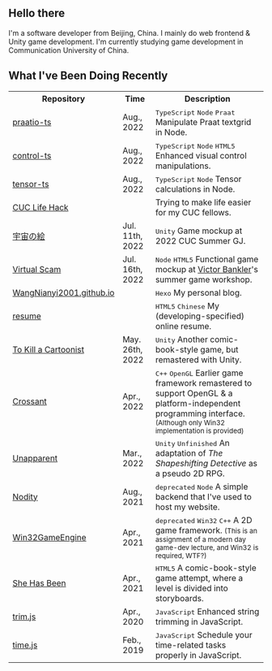 ## Hello there

I'm a software developer from Beijing, China.
I mainly do web frontend & Unity game development.
I'm currently studying game development in Communication University of China.

## What I've Been Doing Recently

<table>
	<tr><th>Repository</th><th>Time</th><th>Description</th></tr>
	<tr>
		<td><a href="https://github.com/WangNianyi2001/praatio-ts">praatio-ts</td>
		<td><time>Aug., 2022</time></td>
		<td>
			<kbd>TypeScript</kbd>
			<kbd>Node</kbd>
			<kbd>Praat</kbd>
			Manipulate Praat textgrid in Node.
		</td>
	</tr>
	<tr>
		<td><a href="https://github.com/WangNianyi2001/control-ts">control-ts</td>
		<td><time>Aug., 2022</time></td>
		<td>
			<kbd>TypeScript</kbd>
			<kbd>Node</kbd>
			<kbd>HTML5</kbd>
			Enhanced visual control manipulations.
		</td>
	</tr>
	<tr>
		<td><a href="https://github.com/WangNianyi2001/tensor-ts">tensor-ts</td>
		<td><time>Aug., 2022</time></td>
		<td>
			<kbd>TypeScript</kbd>
			<kbd>Node</kbd>
			Tensor calculations in Node.
		</td>
	</tr>
	<tr>
		<td><a href="https://github.com/CUC-Life-Hack">CUC Life Hack</td>
		<td></td>
		<td>Trying to make life easier for my CUC fellows.</td>
	</tr>
	<tr>
		<td><a href="https://github.com/WangNianyi2001/Utyuu-no-E">宇宙の絵</a></td>
		<td><time>Jul. 11th, 2022</time></td>
		<td>
			<kbd>Unity</kbd>
			Game mockup at 2022 CUC Summer GJ.
		</td>
	</tr>
	<tr>
		<td><a href="https://github.com/WangNianyi2001/Virtual-Scam">Virtual Scam</a></td>
		<td><time>Jul. 16th, 2022</time></td>
		<td>
			<kbd>Node</kbd>
			<kbd>HTML5</kbd>
			Functional game mockup at <a href="https://mobile.twitter.com/victorbankler">Victor Bankler</a>'s summer game workshop.
		</td>
	</tr>
	<tr>
		<td><a href="https://github.com/WangNianyi2001/WangNianyi2001.github.io">WangNianyi2001.github.io</a></td>
		<td></td>
		<td>
			<kbd>Hexo</kbd>
			My personal blog.
		</td>
	</tr>
	<tr>
		<td><a href="https://github.com/WangNianyi2001/resume">resume</a></td>
		<td></td>
		<td>
			<kbd>HTML5</kbd>
			<kbd>Chinese</kbd>
			My (developing-specified) online resume.
		</td>
	</tr>
	<tr>
		<td><a href="https://github.com/WangNianyi2001/To-Kill-a-Game-Student">To Kill a Cartoonist</a></td>
		<td><time>May. 26th, 2022</time></td>
		<td>
			<kbd>Unity</kbd>
			Another comic-book-style game, but remastered with Unity.
		</td>
	</tr>
	<tr>
		<td><a href="https://github.com/WangNianyi2001/Crossant">Crossant</a></td>
		<td><time>Apr., 2022</time></td>
		<td>
			<kbd>C++</kbd>
			<kbd>OpenGL</kbd>
			Earlier game framework remastered to support OpenGL & a platform-independent programming interface.
			<small>(Although only Win32 implementation is provided)</small>
		</td>
	</tr>
	<tr>
		<td><a href="https://github.com/WangNianyi2001/Unapparent">Unapparent</a></td>
		<td><time>Mar., 2022</time></td>
		<td>
			<kbd>Unity</kbd>
			<kbd>Unfinished</kbd>
			An adaptation of <i>The Shapeshifting Detective</i> as a pseudo 2D RPG.
		</td>
	</tr>
	<tr>
		<td><a href="https://github.com/WangNianyi2001/Nodity">Nodity</a></td>
		<td><time>Aug., 2021</time></td>
		<td>
			<kbd>deprecated</kbd>
			<kbd>Node</kbd>
			A simple backend that I've used to host my website.
		</td>
	</tr>
	<tr>
		<td><a href="https://github.com/WangNianyi2001/Win32GameEngine">Win32GameEngine</a></td>
		<td><time>Apr., 2021</time></td>
		<td>
			<kbd>deprecated</kbd>
			<kbd>Win32</kbd>
			<kbd>C++</kbd>
			A 2D game framework.
			<small>(This is an assignment of a modern day game-dev lecture, and Win32 is required, WTF?)</small>
		</td>
	</tr>
	<tr>
		<td><a href="https://github.com/WangNianyi2001/She-Has-Been">She Has Been</a></td>
		<td><time>Apr., 2021</time></td>
		<td>
			<kbd>HTML5</kbd>
			A comic-book-style game attempt, where a level is divided into storyboards.
		</td>
	</tr>
	<tr>
		<td><a href="https://github.com/WangNianyi2001/trim.js">trim.js</a></td>
		<td><time>Apr., 2020</time></td>
		<td>
			<kbd>JavaScript</kbd>
			Enhanced string trimming in JavaScript.
		</td>
	</tr>
	<tr>
		<td><a href="https://github.com/WangNianyi2001/time.js">time.js</a></td>
		<td><time>Feb., 2019</time></td>
		<td>
			<kbd>JavaScript</kbd>
			Schedule your time-related tasks properly in JavaScript.
		</td>
	</tr>
</table>
